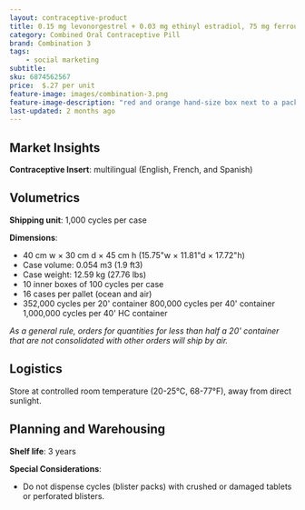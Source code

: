 ```yaml
---
layout: contraceptive-product
title: 0.15 mg levonorgestrel + 0.03 mg ethinyl estradiol, 75 mg ferrous fumarate
category: Combined Oral Contraceptive Pill 
brand: Combination 3
tags: 
    - social marketing
subtitle: 
sku: 6874562567
price:  $.27 per unit
feature-image: images/combination-3.png
feature-image-description: "red and orange hand-size box next to a packet of white and red pills"
last-updated: 2 months ago
---
```

## Market Insights

**Contraceptive Insert**: multilingual (English, French, and Spanish)

## Volumetrics

**Shipping unit**: 1,000 cycles per case

**Dimensions**:

- 40 cm w × 30 cm d × 45 cm h (15.75"w × 11.81"d × 17.72"h)
- Case volume: 0.054 m3 (1.9 ft3)
- Case weight: 12.59 kg (27.76 lbs)
- 10 inner boxes of 100 cycles per case
- 16 cases per pallet (ocean and air)
- 352,000 cycles per 20' container 800,000 cycles per 40' container 1,000,000 cycles per 40' HC container

*As a general rule, orders for quantities for less than half a 20' container that are not consolidated with other orders will ship by air.*

## Logistics

Store at controlled room temperature (20-25°C, 68-77°F), away from direct sunlight.

## Planning and Warehousing 

**Shelf life**: 3 years

**Special Considerations**:

- Do not dispense cycles (blister packs) with crushed or damaged tablets or perforated blisters.